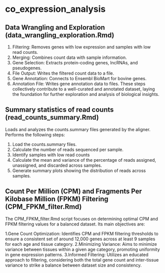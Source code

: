 # co_expression_analysis


## Data Wrangling and Exploration (data_wrangling_exploration.Rmd)

1. Filtering:
Removes genes with low expression and samples with low read counts.
2. Merging:
Combines count data with sample information.
3. Gene Selection:
Extracts protein-coding genes, lncRNAs, and pseudogenes.
4. File Output:
Writes the filtered count data to a file.
5. Gene Annotation:
Connects to Ensembl BioMart for bovine genes.
6. Annotation File:
Writes gene annotation data to files.
These steps collectively contribute to a well-curated and annotated dataset, laying the foundation for further exploration and analysis of biological insights.

## Summary statistics of read counts (read_counts_summary.Rmd)

Loads and analyzes the counts.summary files generated by the aligner.
Performs the following steps:
1. Load the counts.summary files.
2. Calculate the number of reads sequenced per sample.
3. Identify samples with low read counts
4. Calculate the mean and variance of the percentage of reads assigned, unassigned, and discarded across samples.
5. Generate summary plots showing the distribution of reads across samples.

## Count Per Million (CPM) and Fragments Per Kilobase Million (FPKM) Filtering (CPM_FPKM_filter.Rmd)

The CPM_FPKM_filter.Rmd script focuses on determining optimal CPM and FPKM filtering values for a balanced dataset. Its main objectives are:

1.Gene Count Optimization:
Identifies CPM and FPKM filtering thresholds to ensure a consistent set of around 12,000 genes across at least 9 samples for each age and tissue category.
2.Minimizing Variance:
Aims to minimize variance between tissues within a given age category, promoting uniformity in gene expression patterns.
3.Informed Filtering:
Utilizes an educated approach to filtering, considering both the total gene count and inter-tissue variance to strike a balance between dataset size and consistency.

